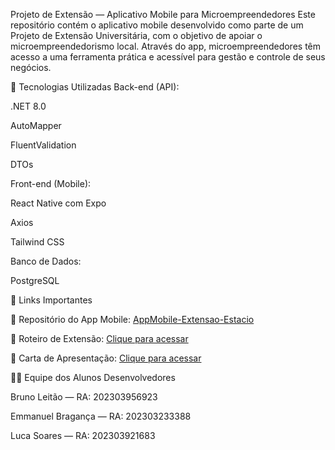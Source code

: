 Projeto de Extensão — Aplicativo Mobile para Microempreendedores
Este repositório contém o aplicativo mobile desenvolvido como parte de um Projeto de Extensão Universitária, com o objetivo de apoiar o microempreendedorismo local. Através do app, microempreendedores têm acesso a uma ferramenta prática e acessível para gestão e controle de seus negócios.

🚀 Tecnologias Utilizadas
Back-end (API):

.NET 8.0

AutoMapper

FluentValidation

DTOs

Front-end (Mobile):

React Native com Expo

Axios

Tailwind CSS

Banco de Dados:

PostgreSQL

🔗 Links Importantes

📲 Repositório do App Mobile:
[AppMobile-Extensao-Estacio](https://github.com/OhItsLuk/AppMobile-API/)

📝 Roteiro de Extensão:
[Clique para acessar](https://liveestacio-my.sharepoint.com/:w:/g/personal/202303956932_alunos_estacio_br/EfjGNx3v5pJJrV7F9dYBuAEBw5zyNMkZqtBN5HPv0qAT_w?e=LkPnfz)

📄 Carta de Apresentação:
[Clique para acessar](https://liveestacio-my.sharepoint.com/:w:/g/personal/202303956932_alunos_estacio_br/Eb_sR-6qagRCnPlI8hN6X2sBBgL4BDVXdkSnNtqeiWKJ-Q?e=ccAdW8)

👨‍💻 Equipe dos Alunos Desenvolvedores

Bruno Leitão — RA: 202303956923

Emmanuel Bragança — RA: 202303233388

Luca Soares — RA: 202303921683
